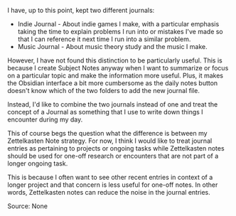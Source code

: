 I have, up to this point, kept two different journals:

- Indie Journal - About indie games I make, with a particular emphasis taking the time to explain problems I run into or mistakes I've made so that I can reference it next time I run into a similar problem.
- Music Journal - About music theory study and the music I make.

However, I have not found this distinction to be particularly useful. This is because I create Subject Notes anyway when I want to summarize or focus on a particular topic and make the information more useful. Plus, it makes the Obsidian interface a bit more cumbersome as the daily notes button doesn't know which of the two folders to add the new journal file.

Instead, I'd like to combine the two journals instead of one and treat the concept of a Journal as something that I use to write down things I encounter during my day.

This of course begs the question what the difference is between my Zettelkasten Note strategy. For now, I think I would like to treat journal entries as pertaining to projects or ongoing tasks while Zettelkasten notes should be used for one-off research or encounters that are not part of a longer ongoing task.

This is because I often want to see other recent entries in context of a longer project and that concern is less useful for one-off notes. In other words, Zettelkasten notes can reduce the noise in the journal entries.

Source: None
